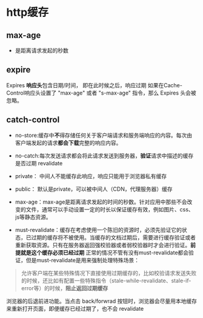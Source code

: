 # http缓存

## max-age

- 是距离请求发起的秒数

## expire

Expires **响应头**包含日期/时间， 即在此时候之后，响应过期
如果在Cache-Control响应头设置了 "max-age" 或者 "s-max-age" 指令，那么 Expires 头会被忽略。

## catch-control

- no-store:缓存中**不**得存储任何关于客户端请求和服务端响应的内容。每次由客户端发起的请求**都会下载**完整的响应内容。

- no-catch:每次发送请求都会将此请求发送到服务器，**验证**请求中描述的缓存是否过期 revalidate

- private： 中间人不能缓存此响应，响应只能用于浏览器私有缓存

- public： 默认是private，可以被中间人（CDN，代理服务器）缓存

- max-age：max-age是距离请求发起的时间的秒数。针对应用中那些不会改变的文件，通常可以手动设置一定的时长以保证缓存有效，例如图片、css、js等静态资源。

- must-revalidate：缓存在考虑使用一个陈旧的资源时，必须先验证它的状态，已过期的缓存将不被使用。当缓存的文档过期后，需要进行缓存验证或者重新获取资源。只有在服务器返回强校验器或者弱校验器时才会进行验证。**前提就是这个缓存必须已经过期**
正常的情况不管有没有must-revalidate都会验证，但是must-revalidate是用来强制处理特殊场景：

> 允许客户端在某些特殊情况下直接使用过期缓存的，比如校验请求发送失败的时候，还比如有配置一些特殊指令（stale-while-revalidate、stale-if-error等）的时候，**阻止返回过期缓存**

浏览器的后退前进功能。当点击 back/forwrad 按钮时，浏览器会尽量用本地缓存来重新打开页面，即便缓存已经过期了，也不会 revalidate
